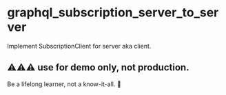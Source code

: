 # graphql_subscription_server_to_server

Implement SubscriptionClient for server aka client.

## ⚠️⚠️⚠️ use for demo only, not production.

<!-- INSPIRATIONAL_QUOTE_START -->
Be a lifelong learner, not a know-it-all.
🐯
<!-- INSPIRATIONAL_QUOTE_END -->
